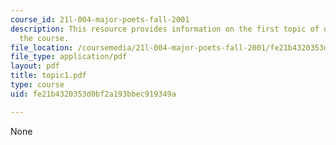 ```yaml
---
course_id: 21l-004-major-poets-fall-2001
description: This resource provides information on the first topic of discussion for
  the course.
file_location: /coursemedia/21l-004-major-poets-fall-2001/fe21b4320353d0bf2a193bbec919349a_topic1.pdf
file_type: application/pdf
layout: pdf
title: topic1.pdf
type: course
uid: fe21b4320353d0bf2a193bbec919349a

---
```

None